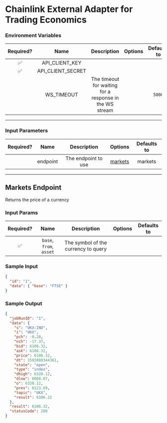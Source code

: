 # Chainlink External Adapter for Trading Economics

### Environment Variables

| Required? |       Name        |                       Description                       | Options | Defaults to |
| :-------: | :---------------: | :-----------------------------------------------------: | :-----: | :---------: |
|    ✅     |  API_CLIENT_KEY   |                                                         |         |             |
|    ✅     | API_CLIENT_SECRET |                                                         |         |             |
|           |    WS_TIMEOUT     | The timeout for waiting for a response in the WS stream |         |   `5000`    |

---

### Input Parameters

| Required? |   Name   |     Description     |           Options            | Defaults to |
| :-------: | :------: | :-----------------: | :--------------------------: | :---------: |
|           | endpoint | The endpoint to use | [markets](#Markets-Endpoint) |   markets   |

---

## Markets Endpoint

Returns the price of a currency

### Input Params

| Required? |          Name           |             Description             | Options | Defaults to |
| :-------: | :---------------------: | :---------------------------------: | :-----: | :---------: |
|    ✅     | `base`, `from`, `asset` | The symbol of the currency to query |         |             |

### Sample Input

```json
{
  "id": "1",
  "data": { "base": "FTSE" }
}
```

### Sample Output

```json
{
  "jobRunID": "1",
  "data": {
    "s": "UKX:IND",
    "i": "UKX",
    "pch": -0.28,
    "nch": -17.37,
    "bid": 6106.32,
    "ask": 6106.32,
    "price": 6106.32,
    "dt": 1593080344361,
    "state": "open",
    "type": "index",
    "dhigh": 6320.12,
    "dlow": 6068.87,
    "o": 6320.12,
    "prev": 6123.69,
    "topic": "UKX",
    "result": 6106.32
  },
  "result": 6106.32,
  "statusCode": 200
}
```
